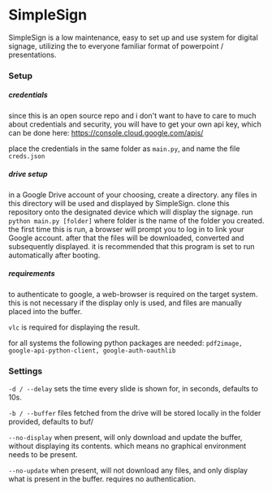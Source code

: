 # SimpleSign
SimpleSign is a low maintenance, easy to set up and use system for digital signage, utilizing the to everyone familiar format of powerpoint / presentations.

### Setup

##### credentials
since this is an open source repo and i don't want to have to care to much about credentials and security, you will have to get your own api key,
which can be done here: https://console.cloud.google.com/apis/

place the credentials in the same folder as `main.py`, and name the file `creds.json`

##### drive setup
in a Google Drive account of your choosing, create a directory. any files in this directory will be used and displayed by SimpleSign.
clone this repository onto the designated device which will display the signage.
run `python main.py [folder]` where folder is the name of the folder you created. the first time this is run, a browser will prompt you to log in to link your Google account.
after that the files will be downloaded, converted and subsequently displayed.
it is recommended that this program is set to run automatically after booting.

##### requirements
to authenticate to google, a web-browser is required on the target system. this is not necessary if the display only is used, and files are manually placed into the buffer.

`vlc` is required for displaying the result.

for all systems the following python packages are needed:
`pdf2image, google-api-python-client, google-auth-oauthlib`

### Settings
`-d / --delay` sets the time every slide is shown for, in seconds, defaults to 10s.

`-b / --buffer` files fetched from the drive will be stored locally in the folder provided, defaults to buf/

`--no-display` when present, will only download and update the buffer, without displaying its contents. which means no graphical environment needs to be present.

`--no-update` when present, will not download any files, and only display what is present in the buffer. requires no authentication.

